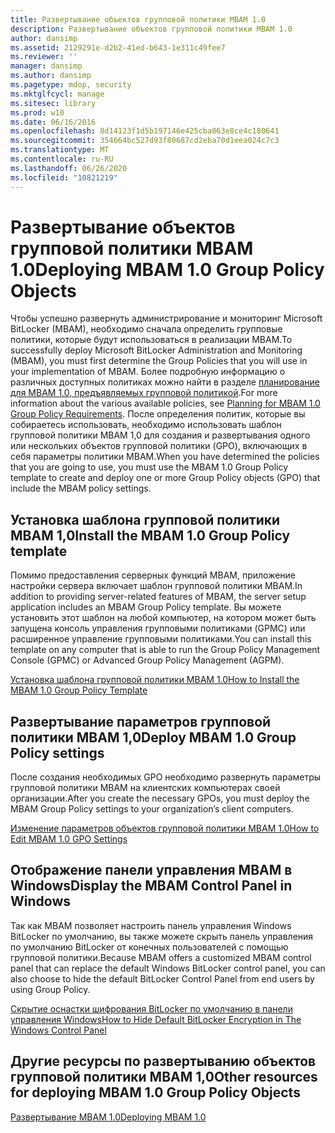 ```yaml
---
title: Развертывание объектов групповой политики MBAM 1.0
description: Развертывание объектов групповой политики MBAM 1.0
author: dansimp
ms.assetid: 2129291e-d2b2-41ed-b643-1e311c49fee7
ms.reviewer: ''
manager: dansimp
ms.author: dansimp
ms.pagetype: mdop, security
ms.mktglfcycl: manage
ms.sitesec: library
ms.prod: w10
ms.date: 06/16/2016
ms.openlocfilehash: 8d14123f1d5b197146e425cba063e8ce4c180641
ms.sourcegitcommit: 354664bc527d93f80687cd2eba70d1eea024c7c3
ms.translationtype: MT
ms.contentlocale: ru-RU
ms.lasthandoff: 06/26/2020
ms.locfileid: "10821219"
---
```

# <span data-ttu-id="76f30-103">Развертывание объектов групповой политики MBAM 1.0</span><span class="sxs-lookup"><span data-stu-id="76f30-103">Deploying MBAM 1.0 Group Policy Objects</span></span>


<span data-ttu-id="76f30-104">Чтобы успешно развернуть администрирование и мониторинг Microsoft BitLocker (MBAM), необходимо сначала определить групповые политики, которые будут использоваться в реализации MBAM.</span><span class="sxs-lookup"><span data-stu-id="76f30-104">To successfully deploy Microsoft BitLocker Administration and Monitoring (MBAM), you must first determine the Group Policies that you will use in your implementation of MBAM.</span></span> <span data-ttu-id="76f30-105">Более подробную информацию о различных доступных политиках можно найти в разделе [планирование для MBAM 1,0, предъявляемых групповой политикой](planning-for-mbam-10-group-policy-requirements.md).</span><span class="sxs-lookup"><span data-stu-id="76f30-105">For more information about the various available policies, see [Planning for MBAM 1.0 Group Policy Requirements](planning-for-mbam-10-group-policy-requirements.md).</span></span> <span data-ttu-id="76f30-106">После определения политик, которые вы собираетесь использовать, необходимо использовать шаблон групповой политики MBAM 1,0 для создания и развертывания одного или нескольких объектов групповой политики (GPO), включающих в себя параметры политики MBAM.</span><span class="sxs-lookup"><span data-stu-id="76f30-106">When you have determined the policies that you are going to use, you must use the MBAM 1.0 Group Policy template to create and deploy one or more Group Policy objects (GPO) that include the MBAM policy settings.</span></span>

## <span data-ttu-id="76f30-107">Установка шаблона групповой политики MBAM 1,0</span><span class="sxs-lookup"><span data-stu-id="76f30-107">Install the MBAM 1.0 Group Policy template</span></span>


<span data-ttu-id="76f30-108">Помимо предоставления серверных функций MBAM, приложение настройки сервера включает шаблон групповой политики MBAM.</span><span class="sxs-lookup"><span data-stu-id="76f30-108">In addition to providing server-related features of MBAM, the server setup application includes an MBAM Group Policy template.</span></span> <span data-ttu-id="76f30-109">Вы можете установить этот шаблон на любой компьютер, на котором может быть запущена консоль управления групповыми политиками (GPMC) или расширенное управление групповыми политиками.</span><span class="sxs-lookup"><span data-stu-id="76f30-109">You can install this template on any computer that is able to run the Group Policy Management Console (GPMC) or Advanced Group Policy Management (AGPM).</span></span>

[<span data-ttu-id="76f30-110">Установка шаблона групповой политики MBAM 1.0</span><span class="sxs-lookup"><span data-stu-id="76f30-110">How to Install the MBAM 1.0 Group Policy Template</span></span>](how-to-install-the-mbam-10-group-policy-template.md)

## <span data-ttu-id="76f30-111">Развертывание параметров групповой политики MBAM 1,0</span><span class="sxs-lookup"><span data-stu-id="76f30-111">Deploy MBAM 1.0 Group Policy settings</span></span>


<span data-ttu-id="76f30-112">После создания необходимых GPO необходимо развернуть параметры групповой политики MBAM на клиентских компьютерах своей организации.</span><span class="sxs-lookup"><span data-stu-id="76f30-112">After you create the necessary GPOs, you must deploy the MBAM Group Policy settings to your organization’s client computers.</span></span>

[<span data-ttu-id="76f30-113">Изменение параметров объектов групповой политики MBAM 1.0</span><span class="sxs-lookup"><span data-stu-id="76f30-113">How to Edit MBAM 1.0 GPO Settings</span></span>](how-to-edit-mbam-10-gpo-settings.md)

## <span data-ttu-id="76f30-114">Отображение панели управления MBAM в Windows</span><span class="sxs-lookup"><span data-stu-id="76f30-114">Display the MBAM Control Panel in Windows</span></span>


<span data-ttu-id="76f30-115">Так как MBAM позволяет настроить панель управления Windows BitLocker по умолчанию, вы также можете скрыть панель управления по умолчанию BitLocker от конечных пользователей с помощью групповой политики.</span><span class="sxs-lookup"><span data-stu-id="76f30-115">Because MBAM offers a customized MBAM control panel that can replace the default Windows BitLocker control panel, you can also choose to hide the default BitLocker Control Panel from end users by using Group Policy.</span></span>

[<span data-ttu-id="76f30-116">Скрытие оснастки шифрования BitLocker по умолчанию в панели управления Windows</span><span class="sxs-lookup"><span data-stu-id="76f30-116">How to Hide Default BitLocker Encryption in The Windows Control Panel</span></span>](how-to-hide-default-bitlocker-encryption-in-the-windows-control-panel.md)

## <span data-ttu-id="76f30-117">Другие ресурсы по развертыванию объектов групповой политики MBAM 1,0</span><span class="sxs-lookup"><span data-stu-id="76f30-117">Other resources for deploying MBAM 1.0 Group Policy Objects</span></span>


[<span data-ttu-id="76f30-118">Развертывание MBAM 1.0</span><span class="sxs-lookup"><span data-stu-id="76f30-118">Deploying MBAM 1.0</span></span>](deploying-mbam-10.md)

 

 





